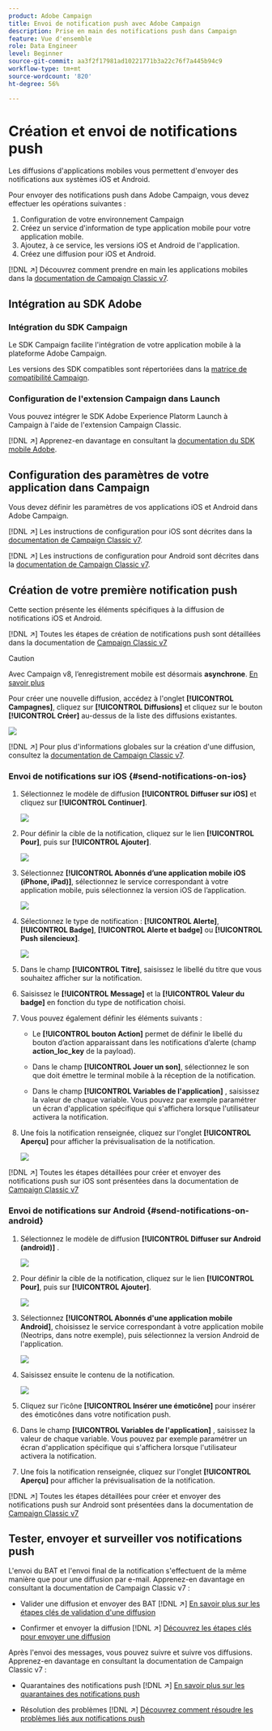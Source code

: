 ```yaml
---
product: Adobe Campaign
title: Envoi de notification push avec Adobe Campaign
description: Prise en main des notifications push dans Campaign
feature: Vue d'ensemble
role: Data Engineer
level: Beginner
source-git-commit: aa3f2f17981ad10221771b3a22c76f7a445b94c9
workflow-type: tm+mt
source-wordcount: '820'
ht-degree: 56%

---
```


# Création et envoi de notifications push

Les diffusions d&#39;applications mobiles vous permettent d&#39;envoyer des notifications aux systèmes iOS et Android.

Pour envoyer des notifications push dans Adobe Campaign, vous devez effectuer les opérations suivantes :

1. Configuration de votre environnement Campaign
1. Créez un service d&#39;information de type application mobile pour votre application mobile.
1. Ajoutez, à ce service, les versions iOS et Android de l&#39;application.
1. Créez une diffusion pour iOS et Android.

[!DNL :arrow_upper_right:] Découvrez comment prendre en main les applications mobiles dans la [documentation de Campaign Classic v7](https://experienceleague.adobe.com/docs/campaign-classic/using/sending-messages/sending-push-notifications/about-mobile-app-channel.html?lang=fr).

## Intégration au SDK Adobe

### Intégration du SDK Campaign

Le SDK Campaign facilite l&#39;intégration de votre application mobile à la plateforme Adobe Campaign.

Les versions des SDK compatibles sont répertoriées dans la [matrice de compatibilité Campaign](../start/compatibility-matrix.md#MobileSDK).

<!--
[!DNL :arrow_upper_right:] Learn how to integrate Campaign Android and iOS SDKs with your app in [this section](../config/push-config.md)
-->


### Configuration de l&#39;extension Campaign dans Launch

Vous pouvez intégrer le SDK Adobe Experience Platorm Launch à Campaign à l&#39;aide de l&#39;extension Campaign Classic.

[!DNL :arrow_upper_right:] Apprenez-en davantage en consultant la [documentation du SDK mobile Adobe](https://aep-sdks.gitbook.io/docs/using-mobile-extensions/adobe-campaignclassic).

## Configuration des paramètres de votre application dans Campaign

Vous devez définir les paramètres de vos applications iOS et Android dans Adobe Campaign.

[!DNL :arrow_upper_right:] Les instructions de configuration pour iOS sont décrites dans la [documentation de Campaign Classic v7](https://experienceleague.adobe.com/docs/campaign-classic/using/sending-messages/sending-push-notifications/configure-the-mobile-app/configuring-the-mobile-application.html?lang=fr#sending-messages).

[!DNL :arrow_upper_right:] Les instructions de configuration pour Android sont décrites dans la [documentation de Campaign Classic v7](https://experienceleague.adobe.com/docs/campaign-classic/using/sending-messages/sending-push-notifications/configure-the-mobile-app/configuring-the-mobile-application-android.html?lang=fr#sending-messages).

## Création de votre première notification push

Cette section présente les éléments spécifiques à la diffusion de notifications iOS et Android.

[!DNL :arrow_upper_right:] Toutes les étapes de création de notifications push sont détaillées dans la documentation de  [Campaign Classic v7](https://experienceleague.adobe.com/docs/campaign-classic/using/sending-messages/sending-push-notifications/creating-notifications.html?lang=fr)

>[!CAUTION]
>
>Avec Campaign v8, l’enregistrement mobile est désormais **asynchrone**. [En savoir plus](../dev/staging.md)

Pour créer une nouvelle diffusion, accédez à l&#39;onglet **[!UICONTROL Campagnes]**, cliquez sur **[!UICONTROL Diffusions]** et cliquez sur le bouton **[!UICONTROL Créer]** au-dessus de la liste des diffusions existantes.

![](assets/delivery_step_1.png)

[!DNL :arrow_upper_right:] Pour plus d&#39;informations globales sur la création d&#39;une diffusion, consultez la [documentation de Campaign Classic v7](https://experienceleague.adobe.com/docs/campaign-classic/using/sending-messages/key-steps-when-creating-a-delivery/steps-about-delivery-creation-steps.html?lang=fr#sending-messages).

### Envoi de notifications sur iOS {#send-notifications-on-ios}

1. Sélectionnez le modèle de diffusion **[!UICONTROL Diffuser sur iOS]** et cliquez sur **[!UICONTROL Continuer]**.

   ![](assets/push-template-ios.png)

1. Pour définir la cible de la notification, cliquez sur le lien **[!UICONTROL Pour]**, puis sur **[!UICONTROL Ajouter]**.

   ![](assets/push-ios-select-target.png)

1. Sélectionnez **[!UICONTROL Abonnés d’une application mobile iOS (iPhone, iPad)]**, sélectionnez le service correspondant à votre application mobile, puis sélectionnez la version iOS de l’application.

   ![](assets/push-ios-subscribers.png)

1. Sélectionnez le type de notification : **[!UICONTROL Alerte]**, **[!UICONTROL Badge]**, **[!UICONTROL Alerte et badge]** ou **[!UICONTROL Push silencieux]**.

   ![](assets/push-ios-alert.png)

1. Dans le champ **[!UICONTROL Titre]**, saisissez le libellé du titre que vous souhaitez afficher sur la notification.

1. Saisissez le **[!UICONTROL Message]** et la **[!UICONTROL Valeur du badge]** en fonction du type de notification choisi.

1. Vous pouvez également définir les éléments suivants :

   * Le **[!UICONTROL bouton Action]** permet de définir le libellé du bouton d’action apparaissant dans les notifications d’alerte (champ **action_loc_key** de la payload).

   * Dans le champ **[!UICONTROL Jouer un son]**, sélectionnez le son que doit émettre le terminal mobile à la réception de la notification.

   * Dans le champ **[!UICONTROL Variables de l&#39;application]** , saisissez la valeur de chaque variable. Vous pouvez par exemple paramétrer un écran d&#39;application spécifique qui s&#39;affichera lorsque l&#39;utilisateur activera la notification.

1. Une fois la notification renseignée, cliquez sur l&#39;onglet **[!UICONTROL Aperçu]** pour afficher la prévisualisation de la notification.

   ![](assets/push-ios-preview.png)

[!DNL :arrow_upper_right:] Toutes les étapes détaillées pour créer et envoyer des notifications push sur iOS sont présentées dans la documentation de  [Campaign Classic v7](https://experienceleague.adobe.com/docs/campaign-classic/using/sending-messages/sending-push-notifications/creating-notifications.html?lang=fr#sending-notifications-on-ios)

### Envoi de notifications sur Android {#send-notifications-on-android}

1. Sélectionnez le modèle de diffusion **[!UICONTROL Diffuser sur Android (android)]** .

   ![](assets/push-template-android.png)

1. Pour définir la cible de la notification, cliquez sur le lien **[!UICONTROL Pour]**, puis sur **[!UICONTROL Ajouter]**.

   ![](assets/push-android-select-target.png)

1. Sélectionnez **[!UICONTROL Abonnés d&#39;une application mobile Android]**, choisissez le service correspondant à votre application mobile (Neotrips, dans notre exemple), puis sélectionnez la version Android de l&#39;application.

   ![](assets/push-ios-subscribers.png)

1. Saisissez ensuite le contenu de la notification.

   ![](assets/push-android-content.png)

1. Cliquez sur l’icône **[!UICONTROL Insérer une émoticône]** pour insérer des émoticônes dans votre notification push.

1. Dans le champ **[!UICONTROL Variables de l&#39;application]** , saisissez la valeur de chaque variable. Vous pouvez par exemple paramétrer un écran d&#39;application spécifique qui s&#39;affichera lorsque l&#39;utilisateur activera la notification.

1. Une fois la notification renseignée, cliquez sur l&#39;onglet **[!UICONTROL Aperçu]** pour afficher la prévisualisation de la notification.

   <!--![](assets/push-android-preview.png)-->

[!DNL :arrow_upper_right:] Toutes les étapes détaillées pour créer et envoyer des notifications push sur Android sont présentées dans la documentation de  [Campaign Classic v7](https://experienceleague.adobe.com/docs/campaign-classic/using/sending-messages/sending-push-notifications/creating-notifications.html?lang=en#sending-notifications-on-android)

## Tester, envoyer et surveiller vos notifications push

L&#39;envoi du BAT et l&#39;envoi final de la notification s&#39;effectuent de la même manière que pour une diffusion par e-mail. Apprenez-en davantage en consultant la documentation de Campaign Classic v7 :

* Valider une diffusion et envoyer des BAT
   [!DNL :arrow_upper_right:] [En savoir plus sur les étapes clés de validation d&#39;une diffusion](https://experienceleague.adobe.com/docs/campaign-classic/using/sending-messages/key-steps-when-creating-a-delivery/steps-validating-the-delivery.html?lang=fr)

* Confirmer et envoyer la diffusion
   [!DNL :arrow_upper_right:] [Découvrez les étapes clés pour envoyer une diffusion](https://experienceleague.adobe.com/docs/campaign-classic/using/sending-messages/key-steps-when-creating-a-delivery/steps-sending-the-delivery.html?lang=en)

Après l&#39;envoi des messages, vous pouvez suivre et suivre vos diffusions. Apprenez-en davantage en consultant la documentation de Campaign Classic v7 :

* Quarantaines des notifications push
   [!DNL :arrow_upper_right:] [En savoir plus sur les quarantaines des notifications push](https://experienceleague.adobe.com/docs/campaign-classic/using/sending-messages/monitoring-deliveries/understanding-quarantine-management.html?lang=en#push-notification-quarantines)

* Résolution des problèmes
   [!DNL :arrow_upper_right:] [Découvrez comment résoudre les problèmes liés aux notifications push](https://experienceleague.adobe.com/docs/campaign-classic/using/sending-messages/sending-push-notifications/troubleshooting.html?lang=en)